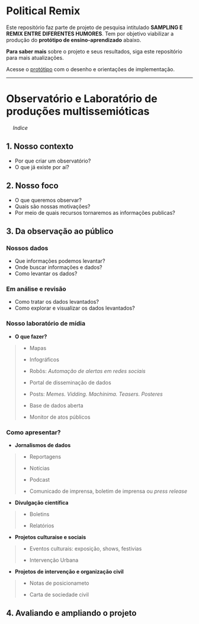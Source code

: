 # Political Remix

Este repositório faz parte de projeto de pesquisa intitulado **SAMPLING E REMIX ENTRE DIFERENTES HUMORES**. 
Tem por objetivo viabilizar a produção do **protótipo de ensino-aprendizado** abaixo.

**Para saber mais** sobre o projeto e seus resultados, siga este repositório para mais atualizações.

Acesse o [protótipo](https://cgscholar.com/creator/works/122475/versions/241317/export?utf8=%E2%9C%93&output_format=standard) com o desenho e orientações de implementação.

______

# Observatório e Laboratório de produções multissemióticas
&ensp;&ensp; *Indice*

## 1. Nosso contexto
- Por que criar um observatório?
- O que já existe por aí? 

## 2. Nosso foco
- O que queremos observar?
- Quais são nossas motivações?
- Por meio de quais recursos tornaremos as informações publicas?

## 3. Da observação ao público 

### Nossos dados
- Que informações podemos levantar?
- Onde buscar informações e dados?
- Como levantar os dados?

### Em análise e revisão
- Como tratar os dados levantados?
- Como explorar e visualizar os dados levantados?

### Nosso laboratório de mídia
-	**O que fazer?**
> - Mapas 
>
> - Infográficos
> 
> - Robôs: *Automação de alertas em redes sociais*
> 
> - Portal de disseminação de dados
> 
> - Posts: *Memes. Vidding. Machinima. Teasers. Posteres*
> 
> - Base de dados aberta
> 
> - Monitor de atos públicos 

### Como apresentar? 
- **Jornalismos de dados**
> - Reportagens
> 
> - Notícias
> 
> - Podcast
> 
> - Comunicado de imprensa, boletim de imprensa ou *press release*

- **Divulgação científica**
> - Boletins
> 
> - Relatórios 
> 
- **Projetos culturaise e sociais**
> - Eventos culturais: exposição, shows, festivias
> 
> - Intervenção Urbana

- **Projetos de intervenção e organização civil**
> - Notas de posicionameto
> 
> - Carta de sociedade civil 
> 
## 4. Avaliando e ampliando o projeto
